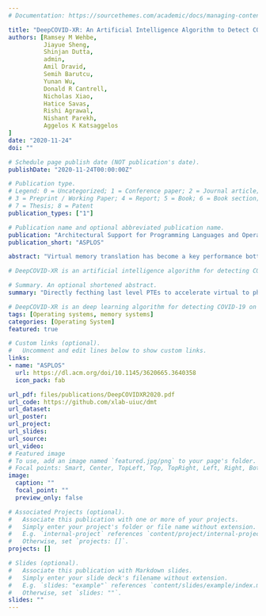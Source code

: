 ```yaml
---
# Documentation: https://sourcethemes.com/academic/docs/managing-content/

title: "DeepCOVID-XR: An Artificial Intelligence Algorithm to Detect COVID-19 on Chest X-rays"
authors: [Ramsey M Wehbe,
          Jiayue Sheng,
          Shinjan Dutta,
          admin,
          Amil Dravid,
          Semih Barutcu, 
          Yunan Wu, 
          Donald R Cantrell,
          Nicholas Xiao, 
          Hatice Savas,
          Rishi Agrawal,
          Nishant Parekh,
          Aggelos K Katsaggelos
]
date: "2020-11-24"
doi: ""

# Schedule page publish date (NOT publication's date).
publishDate: "2020-11-24T00:00:00Z"

# Publication type.
# Legend: 0 = Uncategorized; 1 = Conference paper; 2 = Journal article;
# 3 = Preprint / Working Paper; 4 = Report; 5 = Book; 6 = Book section;
# 7 = Thesis; 8 = Patent
publication_types: ["1"]

# Publication name and optional abbreviated publication name.
publication: "Architectural Support for Programming Languages and Operating Systems"
publication_short: "ASPLOS"

abstract: "Virtual memory translation has become a key performance bottleneck of memory-intensive workloads in virtualized cloud environments. On the x86 architecture, a nested translation needs to sequentially fetch up to 24 page table entries (PTEs). This paper presents Direct Memory Translation (DMT), a hardware-software extension for x86-based virtual memory that minimizes translation overhead while maintaining backward compatibility with x86. In DMT, the OS manages last-level PTEs in a contiguous physical memory region, termed Translation Entry Areas (TEAs). DMT establishes a direct mapping from each virtual page in a Virtual Memory Area (VMA) to the corresponding PTE in a TEA. Since processes manage memory with a handful of major VMAs, the mapping can be maintained per VMA and effectively stored in a few dedicated registers. DMT further optimizes virtualized memory translation via guest-host cooperation by directly allocating guest TEAs in physical memory, bypassing intermediate virtualization layers. DMT is inherently scalable---it takes one, two, and three memory references in native, virtualized, and nested virtualized setups. Its scalability enables hardware-assisted translation for nested virtualization. Our evaluation shows that DMT significantly speeds up page walks by an average of 1.58x (1.65x with THP) in a virtualized setup, resulting in 1.20x (1.14x with THP) speedup of application execution on average."

# DeepCOVID-XR is an artificial intelligence algorithm for detecting COVID-19 on chest X-rays,trainedandtested on the largest published clinical dataset in the COVID-19 era with performance similarto the consensus of experienced, cardiothoracic fellowship-trainedthoracic radiologists. We present DeepCOVID-XR, a deep learning AI algorithm for detecting CXRs suspicious for COVID-19, trained and tested on the largest published clinical dataset from the COVID-19 era to date. 

# Summary. An optional shortened abstract.
summary: "Directly fecthing last level PTEs to accelerate virtual to physical address translation."

# DeepCOVID-XR is an deep learning algorithm for detecting COVID-19 on chest X-rays,trained and tested on the largest published clinical dataset in the COVID-19 era with performance similar to the consensus of experienced, cardiothoracic fellowship-trained thoracic radiologists.
tags: [Operating systems, memory systems]
categories: [Operating System]
featured: true

# Custom links (optional).
#   Uncomment and edit lines below to show custom links.
links:
- name: "ASPLOS"
  url: https://dl.acm.org/doi/10.1145/3620665.3640358
  icon_pack: fab

url_pdf: files/publications/DeepCOVIDXR2020.pdf
url_code: https://github.com/xlab-uiuc/dmt
url_dataset:
url_poster:
url_project:
url_slides:
url_source: 
url_video:
# Featured image
# To use, add an image named `featured.jpg/png` to your page's folder. 
# Focal points: Smart, Center, TopLeft, Top, TopRight, Left, Right, BottomLeft, Bottom, BottomRight.
image:
  caption: ""
  focal_point: ""
  preview_only: false

# Associated Projects (optional).
#   Associate this publication with one or more of your projects.
#   Simply enter your project's folder or file name without extension.
#   E.g. `internal-project` references `content/project/internal-project/index.md`.
#   Otherwise, set `projects: []`.
projects: []

# Slides (optional).
#   Associate this publication with Markdown slides.
#   Simply enter your slide deck's filename without extension.
#   E.g. `slides: "example"` references `content/slides/example/index.md`.
#   Otherwise, set `slides: ""`.
slides: ""
---
```

